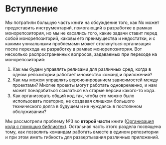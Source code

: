 # Вступление

Мы потратили большую часть книги на обсуждение того, как Nx может предоставить инструментарий, помогающий в разработке в рамках монорепозитория, но мы не касались того, какие задачи ставит перед собой монорепозиторий, каковы его преимущества и недостатки, и с какими уникальными проблемами может столкнуться организация после перехода на разработку в рамках монорепозитория. Вот несколько распространенных вопросов, задаваемых при переходе на монорепозиторий:

1. Как мы будем управлять релизами для различных сред, когда в одном репозитории работает множество команд и приложений?
2. Как мы можем управлять версионированием зависимостей между проектами? Многие проекты могут работать одновременно, и нам может понадобиться ссылаться на старые версии какого-то кода.
3. Как организовать общий код так, чтобы его можно было использовать повторно, не создавая слишком большого технического долга в будущем и не нуждаясь в постоянном обслуживании?

Мы рассмотрели проблему №3 во **второй части** книги ([Организация кода с помощью библиотек](broken-reference)). Остальная часть этого раздела посвящена тому, как позволить командам работать вместе в едином репозитории и при этом иметь гибкость для развертывания различных приложений.
